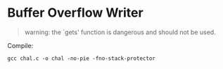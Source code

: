 # Buffer Overflow Writer 


> warning: the `gets' function is dangerous and should not be used.


Compile: 
```shell
gcc chal.c -o chal -no-pie -fno-stack-protector
```
